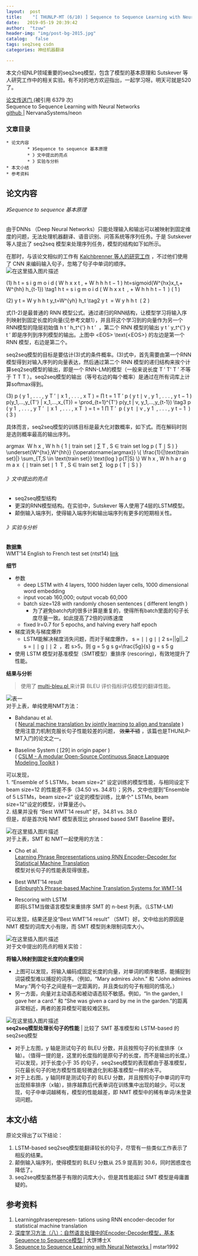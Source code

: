 ```yaml
---
layout:  post
title:    "[ THUNLP-MT (6/10) ] Sequence to Sequence Learning with Neural Networks | seq2seq模型"
date:   2019-05-19 20:39:42                    
author:  "tzuw"
header-img: "img/post-bg-2015.jpg"
catalog:   false
tags: seq2seq csdn
categories: 神经机器翻译

---
```

本文介绍NLP领域重要的seq2seq模型，包含了模型的基本原理和 Sutskever
等人研究工作中的相关实验。有不对的地方欢迎指出，一起学习呀。明天可就是520了。

[ 论文传送门 ](http://arxiv.org/abs/1409.3215) (‎被引用 6379 次)  
Sequence to Sequence Learning with Neural Networks  
[ github ](http://github.com/NervanaSystems/neon/tree/master/examples/nmt) |
NervanaSystems/neon

###  文章目录

    * 论文内容 
            * 》Sequence to sequence 基本原理 
            * 》文中提出的亮点 
            * 》实验与分析 
    * 本文小结 
    * 参考资料 

##  论文内容

######  》Sequence to sequence 基本原理

由于DNNs （Deep Neural Networks）只能处理输入和输出可以被映射到固定维度的问题，无法处理机器翻译、语音识别、问答系统等序列任务。于是
Sutskever 等人提出了 seq2seq 模型来处理序列任务，模型的结构如下如所示。

在那时，与该论文相似的工作有 [ Kalchbrenner 等人的研究工作](http://www.aclweb.org/anthology/D13-1176) ，不过他们使用了 CNN 来编码输入句子，忽略了句子中单词的顺序。  
![在这里插入图片描述](http://img-blog.csdnimg.cn/20190518161809300.png?x-oss-process=image/watermark,type_ZmFuZ3poZW5naGVpdGk,shadow_10,text_aHR0cHM6Ly90enV3cGt1LmJsb2cuY3Nkbi5uZXQ=,size_16,color_FFFFFF,t_70#pic_center)

(1)  h  t  =  s  i  g  m  o  i  d  (  W  h  x  x  t  ,  \+  W  h  h  h  t  −
1  )  ht=sigmoid(W^{hx}x_t,+ W^{hh} h_{t-1}) \tag1  h  t  =  s  i  g  m  o  i
d  (  W  h  x  x  t  ​  ,  \+  W  h  h  h  t  −  1  ​  )  (  1  )

(2)  y  t  =  W  y  h  h  t  y_t=W^{yh} h_t \tag2  y  t  ​  =  W  y  h  h  t
​  (  2  )

式(1-2)是最普通的 RNN
模型公式。通过递归的RNN结构，让模型学习将输入序列映射到固定长度的向量(见参考文献1），并且将这个学习到的向量作为另一个RNN模型的隐层初始值  h  t
′  h_t^{&#x27;}  h  t  ′  ​  ，第二个 RNN 模型的输出  y  t  ′  y_t^{&#x27;}  y  t  ′  ​
即是序列到序列模型的输出。上图中  &lt;EOS&gt;  \text{&lt;EOS&gt;}  <EOS> 的左边是第一个 RNN
模型，右边是第二个。

seq2seq模型的目标是要估计(3)式的条件概率。(3)式中，首先需要由第一个RNN模型得到对输入序列的向量表达，然后通过第二个 RNN
模型的递归结构来挨个计算seq2seq模型的输出，即是一个 RNN-LM的模型（一般来说长度  T  ′  T&#x27;  T  ′  不等于  T  T
T  ）。seq2seq模型的输出（等号右边的每个概率）是通过在所有词库上计算softmax得到。

(3)  p  (  y  1  ,  .  .  .  ,  y  T  ′  ∣  x  1  ,  .  .  .  ,  x  T  )  =  ∏
t  =  1  T  ′  p  (  y  t  ∣  v  ,  y  1  ,  .  .  .  ,  y  t  −  1  )
p(y_1,...,y_{T&#x27;} | x_1,...,x_{T}) = \prod_{t=1}^{T&#x27;} p(y_t | v,
y_1,...,y_{t-1}) \tag3  p  (  y  1  ​  ,  .  .  .  ,  y  T  ′  ​  ∣  x  1  ​
,  .  .  .  ,  x  T  ​  )  =  t  =  1  ∏  T  ′  ​  p  (  y  t  ​  ∣  v  ,  y
1  ​  ,  .  .  .  ,  y  t  −  1  ​  )  (  3  )

具体而言，seq2seq模型的训练目标是最大化对数概率，如下式。而在解码时则是选则概率最高的输出序列。

argmax  ⁡  W  h  x  ,  W  h  h  {  1  ∣  train set  ∣  ∑  T  ,  S  ∈  train
set  log  p  (  T  ∣  S  )  }  \underset{W^{hx},W^{hh}}
{\operatorname{argmax}} \\{ \frac{1}{|\text{train set}|} \sum_{T,S \in
\text{train set}} \text{log } p(T|S) \\}  W  h  x  ,  W  h  h  a  r  g  m  a
x  ​  {  ∣  train set  ∣  1  ​  T  ,  S  ∈  train set  ∑  ​  log  p  (  T  ∣
S  )  }

######  》文中提出的亮点

  * seq2seq模型结构 
  * 更深的RNN模型结构。在实验中，Sutskever 等人使用了4层的LSTM模型。 
  * 颠倒输入端序列，使得输入端序列和输出端序列有更多的短期相关性。 

######  》实验与分析

**数据集**  
WMT’14 English to French test set (ntst14) [ link](http://www.statmt.org/wmt14/translation-task.html)

**细节**

  * 参数 
    * deep LSTM with 4 layers, 1000 hidden layer cells, 1000 dimensional word embedding 
    * input vocab 160,000; output vocab 60,000 
    * batch size=128 with randomly chosen sentences ( different length ) 
      * 为了避免batch内的很多计算是重复的，使得所有batch里面的句子长度尽量一致。如此提高了2倍的训练速度 
    * fixed lr=0.7 for 5 epochs, and halving every half epoch 
  * 梯度消失与梯度爆炸 
    * LSTM能解决梯度消失问题，而对于梯度爆炸，  s  =  ∣  ∣  g  ∣  ∣  2  s=||g||_2  s  =  ∣  ∣  g  ∣  ∣  2  ​  ，若 s>5，则  g  =  5  g  s  g=\frac{5g}{s}  g  =  s  5  g  ​ 
  * 使用 LSTM 模型对基准模型（SMT模型）重排序 (rescoring)，有效地提升了性能。 

**结果与分析**

> 使用了 [ multi-bleu.pl ](http://github.com/moses-smt/mosesdecoder/blob/master/scripts/generic/multi-bleu.perl) 来计算 BLEU
评价指标评估模型的翻译性能。

![表一](http://img-blog.csdnimg.cn/20190518212835601.png?x-oss-process=image/watermark,type_ZmFuZ3poZW5naGVpdGk,shadow_10,text_aHR0cHM6Ly90enV3cGt1LmJsb2cuY3Nkbi5uZXQ=,size_16,color_FFFFFF,t_70#pic_center)  
对于上表，单纯使用NMT方法：

  * Bahdanau et al.   
( [ Neural machine translation by jointly learning to align and translate](http://arxiv.org/abs/1409.0473) )  
使用注意力机制克服长句子性能较差的问题， ~~效果不错~~ ，该篇也是THUNLP-MT入门的论文之一。

  * Baseline System ( [29] in origin paper )   
( [ CSLM - A modular Open-Source Continuous Space Language Modeling Toolkit](http://www.matecat.com/wp-content/uploads/2013/11/Schwenk.cslm_.is2013.pdf)
)

可以发现，  
1\. “Ensemble of 5 LSTMs，beam size=2” 设定训练的模型性能，与相同设定下 beam size=12
的性能差不多（34.50 vs. 34.81）；另外，文中也提到“Ensemble of 5 LSTMs，beam size=2” 设定的模型训练，比单个"
LSTMs, beam size=12"设定的模型，计算量还小。  
2\. 结果并没有 “Best WMT’14 result” 好。34.81 vs. 38.0  
但是，却是首次纯 NMT 模型表现比 phrased based SMT Baseline 要好。

![在这里插入图片描述](http://img-blog.csdnimg.cn/20190518212907728.png?x-oss-process=image/watermark,type_ZmFuZ3poZW5naGVpdGk,shadow_10,text_aHR0cHM6Ly90enV3cGt1LmJsb2cuY3Nkbi5uZXQ=,size_16,color_FFFFFF,t_70#pic_center)  
对于上表，SMT 和 NMT一起使用的方法：

  * Cho et al.   
[ Learning Phrase Representations using RNN Encoder–Decoder for Statistical
Machine Translation ](http://aclweb.org/anthology/papers/D/D14/D14-1179/)  
模型对长句子的性能表现得很差。

  * Best WMT’14 result   
[ Edinburgh’s Phrase-based Machine Translation Systems for WMT-14](http://aclweb.org/anthology/papers/W/W14/W14-3309/)

  * Rescoring with LSTM   
即将LSTM当做语言模型来重排序 SMT 的 n-best 列表。（LSTM-LM)

可以发现，结果还是没“Best WMT’14 result” （SMT）好。文中给出的原因是 NMT 模型的词库大小有限，而 SMT 模型则未限制词库大小。

![在这里插入图片描述](http://img-blog.csdnimg.cn/20190518233626962.png?x-oss-process=image/watermark,type_ZmFuZ3poZW5naGVpdGk,shadow_10,text_aHR0cHM6Ly90enV3cGt1LmJsb2cuY3Nkbi5uZXQ=,size_16,color_FFFFFF,t_70#pic_center)  
对于文中提出的亮点的相关实验：

**将输入映射到固定长度的向量空间**

  * 上图可以发现，将输入编码成固定长度的向量，对单词的顺序敏感，能捕捉到词袋模型难以捕捉的词序。（例如，“Mary admires John.” 和 “John admires Mary.”两个句子之间是有一定距离的，并且类似的句子有相同的情况。） 
  * 另一方面，向量对主动语态和被动语态较不敏感。例如，“In the garden, I gave her a card.” 和 “She was given a card by me in the garden.”的距离非常相近，两者的差异模型可能较难区别。 

![在这里插入图片描述](http://img-blog.csdnimg.cn/20190518233821183.png?x-oss-process=image/watermark,type_ZmFuZ3poZW5naGVpdGk,shadow_10,text_aHR0cHM6Ly90enV3cGt1LmJsb2cuY3Nkbi5uZXQ=,size_16,color_FFFFFF,t_70#pic_center)  
**seq2seq模型处理长句子的性能** | 比较了 SMT 基准模型和 LSTM-based 的seq2seq模型

  * 对于上左图，y 轴是测试句子的 BLEU 分数，并且按照句子的长度排序（x轴）。（值得一提的是，这里的长度指的是原句子的长度，而不是输出的长度。）可以发现，对于长度小于 35 的句子，seq2seq模型的表现都由于基准模型，只在最长句子的地方模型性能轻微退化到和基准模型一样的水平。 
  * 对于上右图，y 轴同样是测试句子的 BLEU 分数，并且按照句子中单词的平均出现频率排序（x轴），排序越靠后代表单词在训练集中出现的越少。可以发现，句子中单词越稀有，模型的性能越差，即 NMT 模型中的稀有单词/未登录词问题。 

##  本文小结

原论文得出了以下结论：

  1. LSTM-based seq2seq模型能翻译较长的句子，尽管有一些类似工作表示了相反的结果。 
  2. 颠倒输入端序列，使得模型的 BLEU 分数从 25.9 提高到 30.6，同时困惑度也降低了。 
  3. seq2seq模型虽然基于有限的词库大小，但是其性能超过 SMT 模型是毋庸置疑的。 

##  参考资料

  1. Learningphraserepresen- tations using RNN encoder-decoder for statistical machine translation 
  2. [ 深度学习方法（八）：自然语言处理中的Encoder-Decoder模型，基本Sequence to Sequence模型 ](http://blog.csdn.net/xbinworld/article/details/54605408) | 大饼博士X 
  3. [ Sequence to Sequence Learning with Neural Networks ](http://blog.csdn.net/u013713117/article/details/54773467) | mstar1992 


